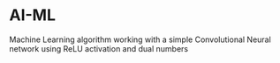 # AI-ML
Machine Learning algorithm working with a simple Convolutional Neural network using ReLU activation and dual numbers
